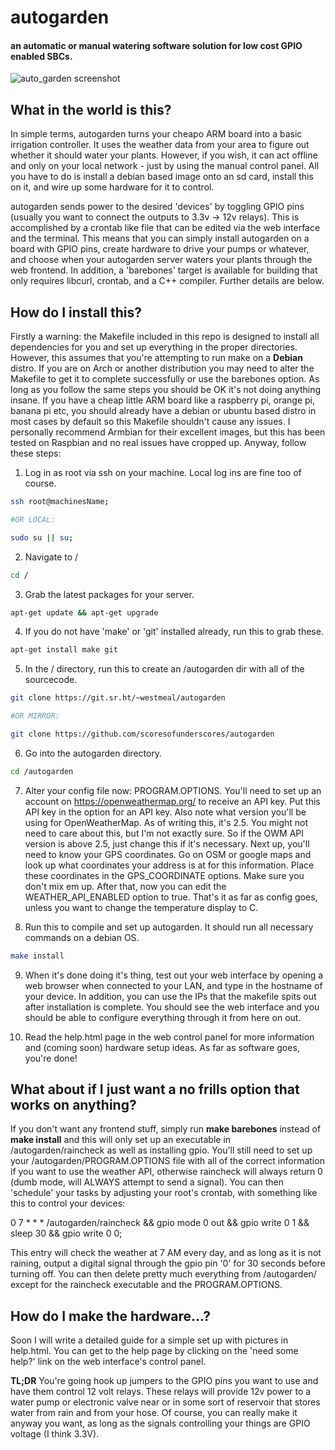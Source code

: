 # autogarden
#### an automatic or manual watering software solution for low cost GPIO enabled SBCs.
![auto_garden screenshot](https://occc.co/de/img/autogarden_scr.png)

## What in the world is this?

In simple terms, autogarden turns your cheapo ARM board into a basic irrigation controller. It uses the weather data from your area to figure out whether it should water your plants. However, if you wish, it can act offline and only on your local network - just by using the manual control panel. All you have to do is install a debian based image onto an sd card, install this on it, and wire up some hardware for it to control.

autogarden sends power to the desired 'devices' by toggling GPIO pins (usually you want to connect the outputs to 3.3v -> 12v relays). This is accomplished by a crontab like file that can be edited via the web interface and the terminal. This means that you can simply install autogarden on a board with GPIO pins, create hardware to drive your pumps or whatever, and choose when your autogarden server waters your plants through the web frontend. In addition, a 'barebones' target is available for building that only requires libcurl, crontab, and a C++ compiler. Further details are below.

## How do I install this?

Firstly a warning: the Makefile included in this repo is designed to install all dependencies for you and set up everything in the proper directories. However, this assumes that you're attempting to run make on a __Debian__ distro. If you are on Arch or another distribution you may need to alter the Makefile to get it to complete successfully or use the barebones option. As long as you follow the same steps you should be OK it's not doing anything insane. If you have a cheap little ARM board like a raspberry pi, orange pi, banana pi etc, you should already have a debian or ubuntu based distro in most cases by default so this Makefile shouldn't cause any issues. I personally recommend Armbian for their excellent images, but this has been tested on Raspbian and no real issues have cropped up. Anyway, follow these steps:

1. Log in as root via ssh on your machine. Local log ins are fine too of course.

```bash
ssh root@machinesName;

#OR LOCAL:

sudo su || su;
```

2. Navigate to /

```bash
cd /
```

3. Grab the latest packages for your server.
```bash
apt-get update && apt-get upgrade
```

4. If you do not have 'make' or 'git' installed already, run this to grab these.

```bash
apt-get install make git
```

5. In the / directory, run this to create an /autogarden dir with all of the sourcecode.

```bash
git clone https://git.sr.ht/~westmeal/autogarden

#OR MIRROR:

git clone https://github.com/scoresofunderscores/autogarden
```

6. Go into the autogarden directory.

```bash
cd /autogarden
```

7. Alter your config file now: PROGRAM.OPTIONS. You'll need to set up an account on https://openweathermap.org/ to receive an API key. Put this API key in the option for an API key. Also note what version you'll be using for OpenWeatherMap. As of writing this, it's 2.5. You might not need to care about this, but I'm not exactly sure. So if the OWM API version is above 2.5, just change this if it's necessary. Next up, you'll need to know your GPS coordinates. Go on OSM or google maps and look up what coordinates your address is at for this information. Place these coordinates in the GPS_COORDINATE options. Make sure you don't mix em up. After that, now you can edit the WEATHER_API_ENABLED option to true. That's it as far as config goes, unless you want to change the temperature display to C.

8. Run this to compile and set up autogarden. It should run all necessary commands on a debian OS.

```bash
make install
```

9. When it's done doing it's thing, test out your web interface by opening a web browser when connected to your LAN, and type in the hostname of your device. In addition, you can use the IPs that the makefile spits out after installation is complete. You should see the web interface and you should be able to configure everything through it from here on out.

10. Read the help.html page in the web control panel for more information and (coming soon) hardware setup ideas. As far as software goes, you're done!

## What about if I just want a no frills option that works on anything?

If you don't want any frontend stuff, simply run **make barebones** instead of **make install** and this will only set up an executable in /autogarden/raincheck as well as installing gpio. You'll still need to set up your /autogarden/PROGRAM.OPTIONS file with all of the correct information if you want to use the weather API, otherwise raincheck will always return 0 (dumb mode, will ALWAYS attempt to send a signal). You can then 'schedule' your tasks by adjusting your root's crontab, with something like this to control your devices:

0 7 * * * /autogarden/raincheck && gpio mode 0 out && gpio write 0 1 && sleep 30 && gpio write 0 0;

This entry will check the weather at 7 AM every day, and as long as it is not raining, output a digital signal through the gpio pin '0' for 30 seconds before turning off.
You can then delete pretty much everything from /autogarden/ except for the raincheck executable and the PROGRAM.OPTIONS.

## How do I make the hardware...?

Soon I will write a detailed guide for a simple set up with pictures in help.html. You can get to the help page by clicking on the 'need some help?' link on the web interface's control panel.

**TL;DR** You're going hook up jumpers to the GPIO pins you want to use and have them control 12 volt relays. These relays will provide 12v power to a water pump or electronic valve near or in some sort of reservoir that stores water from rain and from your hose. Of course, you can really make it anyway you want, as long as the signals controlling your things are GPIO voltage (I think 3.3V).


